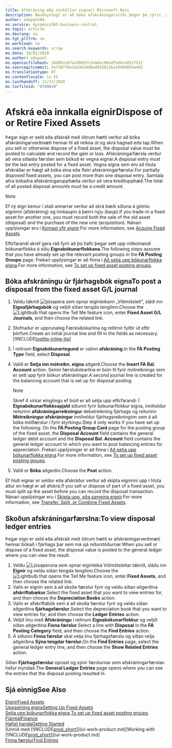 ```yaml
---
title: Afskráning eða innköllun eignar| Microsoft Docs
description: Nauðsynlegt er að bóka afskráningarvirði þegar þú rýrir, selur eða innkallar eignir.
author: edupont04
ms.service: dynamics365-business-central
ms.topic: article
ms.devlang: na
ms.tgt_pltfrm: na
ms.workload: na
ms.search.keywords: scrap
ms.date: 10/01/2020
ms.author: edupont
ms.openlocfilehash: 16d052c67a2d9b5513e9dac901dfeddce0527512
ms.sourcegitcommit: 2e7307fbe1eb3b34d0ad9356226a19409054a402
ms.translationtype: HT
ms.contentlocale: is-IS
ms.lasthandoff: 12/17/2020
ms.locfileid: "4749419"
---
```

# <a name="dispose-of-or-retire-fixed-assets"></a><span data-ttu-id="9bf95-103">Afskrá eða innkalla eignir</span><span class="sxs-lookup"><span data-stu-id="9bf95-103">Dispose of or Retire Fixed Assets</span></span>

<span data-ttu-id="9bf95-104">Þegar eign er seld eða afskráð með öðrum hætti verður að bóka afskráningarverðmæti hennar til að reikna út og skrá hagnað eða tap.</span><span class="sxs-lookup"><span data-stu-id="9bf95-104">When you sell or otherwise dispose of a fixed asset, the disposal value must be posted to calculate and record the gain or loss.</span></span> <span data-ttu-id="9bf95-105">Afskráningarfærsla verður að vera síðasta færslan sem bókuð er vegna eignar.</span><span class="sxs-lookup"><span data-stu-id="9bf95-105">A disposal entry must be the last entry posted for a fixed asset.</span></span> <span data-ttu-id="9bf95-106">Vegna eigna sem eru að hluta afskráðar er hægt að bóka eina eða fleiri afskráningarfærslur.</span><span class="sxs-lookup"><span data-stu-id="9bf95-106">For partially disposed fixed assets, you can post more than one disposal entry.</span></span> <span data-ttu-id="9bf95-107">Samtala allra bókaðra afskráningarupphæða verður að vera kreditupphæð.</span><span class="sxs-lookup"><span data-stu-id="9bf95-107">The total of all posted disposal amounts must be a credit amount.</span></span>  

> [!NOTE]  
> <span data-ttu-id="9bf95-108">Ef ný eign kemur í stað annarrar verður að skrá bæði söluna á gömlu eigninni (afskráning) og innkaupin á þeirri nýju (kaup).</span><span class="sxs-lookup"><span data-stu-id="9bf95-108">If you trade-in a fixed asset for another one, you must record both the sale of the old asset (disposal) and the purchase of the new one (acquisition).</span></span> <span data-ttu-id="9bf95-109">Nánari upplýsingar eru í [Komast yfir eignir](fa-how-acquire.md).</span><span class="sxs-lookup"><span data-stu-id="9bf95-109">For more information, see [Acquire Fixed Assets](fa-how-acquire.md).</span></span>  

<span data-ttu-id="9bf95-110">Eftirfarandi skref gera ráð fyrir að þú hafir þegar sett upp viðkomandi bókunarflokka á síðu **Eignabókunarflokkana**.</span><span class="sxs-lookup"><span data-stu-id="9bf95-110">The following steps assume that you have already set up the relevant posting groups in the **FA Posting Groups** page.</span></span> <span data-ttu-id="9bf95-111">Frekari upplýsingar er að finna í [Að setja upp bókunarflokka eigna](fa-how-setup-general.md#to-set-up-fixed-asset-posting-groups).</span><span class="sxs-lookup"><span data-stu-id="9bf95-111">For more information, see [To set up fixed asset posting groups](fa-how-setup-general.md#to-set-up-fixed-asset-posting-groups).</span></span>  

## <a name="to-post-a-disposal-from-the-fixed-asset-gl-journal"></a><span data-ttu-id="9bf95-112">Bóka afskráningu úr fjárhagsbók eigna</span><span class="sxs-lookup"><span data-stu-id="9bf95-112">To post a disposal from the fixed asset G/L journal</span></span>

1. <span data-ttu-id="9bf95-113">Veldu táknið ![ljósapera sem opnar eiginleikann „Viðmótsleit“](media/ui-search/search_small.png "Segðu mér hvað þú vilt gera"), sláið inn **Eignafjárhagsbók** og veljið síðan tengda tengilinn.</span><span class="sxs-lookup"><span data-stu-id="9bf95-113">Choose the ![Lightbulb that opens the Tell Me feature](media/ui-search/search_small.png "Tell me what you want to do") icon, enter **Fixed Asset G/L Journals**, and then choose the related link.</span></span>  
2. <span data-ttu-id="9bf95-114">Stofnaður er upprunaleg Færslubókarlína og reitirnir fylltir út eftir þörfum.</span><span class="sxs-lookup"><span data-stu-id="9bf95-114">Create an initial journal line and fill in the fields as necessary.</span></span> [!INCLUDE[tooltip-inline-tip](includes/tooltip-inline-tip_md.md)]  
3. <span data-ttu-id="9bf95-115">Í reitnum **Eignabókunartegund** er valinn **afskráning**.</span><span class="sxs-lookup"><span data-stu-id="9bf95-115">In the **FA Posting Type** field, select **Disposal**.</span></span>  
4. <span data-ttu-id="9bf95-116">Valið er **Setja inn mótreikn. eigna** aðgerð.</span><span class="sxs-lookup"><span data-stu-id="9bf95-116">Choose the **Insert FA Bal. Account** action.</span></span> <span data-ttu-id="9bf95-117">Seinni færslubókarlína er búin til fyrir mótreiknings sem er sett upp fyrir bókun afskráningar.</span><span class="sxs-lookup"><span data-stu-id="9bf95-117">A second journal line is created for the balancing account that is set up for disposal posting.</span></span>  

    > [!NOTE]  
    >  <span data-ttu-id="9bf95-118">Skref 4 virkar eingöngu ef búið er að setja upp eftirfarandi: Í **Eignabókunarflokksspjald** síðunni fyrir bókunarflokkur eigna, inniheldur reiturinn **afskráningarreikningur** debetreikning fjárhags og reiturinn **Mótreikningur afskráningar** inniheldur fjárhagsreikninginn sem á að bóka mótfærslur í fyrir styrkingu.</span><span class="sxs-lookup"><span data-stu-id="9bf95-118">Step 4 only works if you have set up the following: On the **FA Posting Group Card** page for the posting group of the fixed asset, the **Disposal Account** field contains the general ledger debit account and the **Disposal Bal. Account** field contains the general ledger account to which you want to post balancing entries for appreciation.</span></span> <span data-ttu-id="9bf95-119">Frekari upplýsingar er að finna í [Að setja upp bókunarflokka eigna](fa-how-setup-general.md#to-set-up-fixed-asset-posting-groups).</span><span class="sxs-lookup"><span data-stu-id="9bf95-119">For more information, see [To set up fixed asset posting groups](fa-how-setup-general.md#to-set-up-fixed-asset-posting-groups).</span></span>  
5. <span data-ttu-id="9bf95-120">Valið er **Bóka** aðgerðin.</span><span class="sxs-lookup"><span data-stu-id="9bf95-120">Choose the **Post** action.</span></span>  

<span data-ttu-id="9bf95-121">Ef hluti eignar er seldur eða afskráður verður að skipta eigninni upp í hluta áður en hægt er að afskrá.</span><span class="sxs-lookup"><span data-stu-id="9bf95-121">If you sell or dispose of part of a fixed asset, you must split up the asset before you can record the disposal transaction.</span></span> <span data-ttu-id="9bf95-122">Nánari upplýsingar eru í [Skipta upp, eða sameina eignir](fa-how-trans-split-combine.md).</span><span class="sxs-lookup"><span data-stu-id="9bf95-122">For more information, see [Transfer, Split, or Combine Fixed Assets](fa-how-trans-split-combine.md).</span></span>  

## <a name="to-view-disposal-ledger-entries"></a><span data-ttu-id="9bf95-123">Skoðun afskráningarfærslna:</span><span class="sxs-lookup"><span data-stu-id="9bf95-123">To view disposal ledger entries</span></span>
<span data-ttu-id="9bf95-124">Þegar eign er seld eða afskráð með öðrum hætti er afskráningarverðmæti hennar bókað í fjárhags þar sem má sjá niðurstöðurnar.</span><span class="sxs-lookup"><span data-stu-id="9bf95-124">When you sell or dispose of a fixed asset, the disposal value is posted to the general ledger where you can view the result.</span></span>  

1. <span data-ttu-id="9bf95-125">Veldu ![Ljósaperuna sem opnar eiginleika Viðmótsleitar](media/ui-search/search_small.png "Segðu mér hvað þú vilt gera") táknið, sláðu inn **Eignir** og veldu síðan tengda tengilinn.</span><span class="sxs-lookup"><span data-stu-id="9bf95-125">Choose the ![Lightbulb that opens the Tell Me feature](media/ui-search/search_small.png "Tell me what you want to do") icon, enter **Fixed Assets**, and then choose the related link.</span></span>  
2. <span data-ttu-id="9bf95-126">Valin er eignin sem á að skoða færslur fyrir og veldu síðan aðgerðina **afskriftabækur**.</span><span class="sxs-lookup"><span data-stu-id="9bf95-126">Select the fixed asset that you want to view entries for, and then choose the **Depreciation Books** action.</span></span>  
3. <span data-ttu-id="9bf95-127">Valin er afskriftabók sem á að skoða færslur fyrir og veldu síðan aðgerðina **fjárhagsfærslur**.</span><span class="sxs-lookup"><span data-stu-id="9bf95-127">Select the depreciation book that you want to view entries for, and then choose the **Ledger Entries** action.</span></span>  
4. <span data-ttu-id="9bf95-128">Veljið línu með **Afskráningu** í reitnum **Eignabókunarflokkur** og veljið síðan aðgerðina **Finna færslur**.</span><span class="sxs-lookup"><span data-stu-id="9bf95-128">Select a line with **Disposal** in the **FA Posting Category** field, and then choose the **Find Entries** action.</span></span>  
5. <span data-ttu-id="9bf95-129">Á síðunni **Finna færslur** skal velja línu fjárhagsfærslu og síðan velja aðgerðina **Sýna tengdar færslur**.</span><span class="sxs-lookup"><span data-stu-id="9bf95-129">On the **Find Entries** page, select the general ledger entry line, and then choose the **Show Related Entries** action.</span></span>  

<span data-ttu-id="9bf95-130">Síðan **Fjárhagsfærslur** opnast og sýnir færslurnar sem afskráningarfærslan hefur myndað.</span><span class="sxs-lookup"><span data-stu-id="9bf95-130">The **General Ledger Entries** page opens where you can see the entries that the disposal posting resulted in.</span></span>  

## <a name="see-also"></a><span data-ttu-id="9bf95-131">Sjá einnig</span><span class="sxs-lookup"><span data-stu-id="9bf95-131">See Also</span></span>

[<span data-ttu-id="9bf95-132">Eignir</span><span class="sxs-lookup"><span data-stu-id="9bf95-132">Fixed Assets</span></span>](fa-manage.md)  
[<span data-ttu-id="9bf95-133">Uppsetning eigna</span><span class="sxs-lookup"><span data-stu-id="9bf95-133">Setting Up Fixed Assets</span></span>](fa-setup.md)  
<span data-ttu-id="9bf95-134">[Setja upp bókunarflokka eigna](fa-how-setup-general.md#to-set-up-fixed-asset-posting-groups).</span><span class="sxs-lookup"><span data-stu-id="9bf95-134">[To set up fixed asset posting groups](fa-how-setup-general.md#to-set-up-fixed-asset-posting-groups).</span></span>  
[<span data-ttu-id="9bf95-135">Fjármál</span><span class="sxs-lookup"><span data-stu-id="9bf95-135">Finance</span></span>](finance.md)  
[<span data-ttu-id="9bf95-136">Hafist handa</span><span class="sxs-lookup"><span data-stu-id="9bf95-136">Getting Started</span></span>](product-get-started.md)  
<span data-ttu-id="9bf95-137">[Unnið með [!INCLUDE[prod_short](includes/prod_short.md)]](ui-work-product.md)</span><span class="sxs-lookup"><span data-stu-id="9bf95-137">[Working with [!INCLUDE[prod_short](includes/prod_short.md)]](ui-work-product.md)</span></span>  
[<span data-ttu-id="9bf95-138">Finna færslur</span><span class="sxs-lookup"><span data-stu-id="9bf95-138">Find Entries</span></span>](ui-find-entries.md)  
